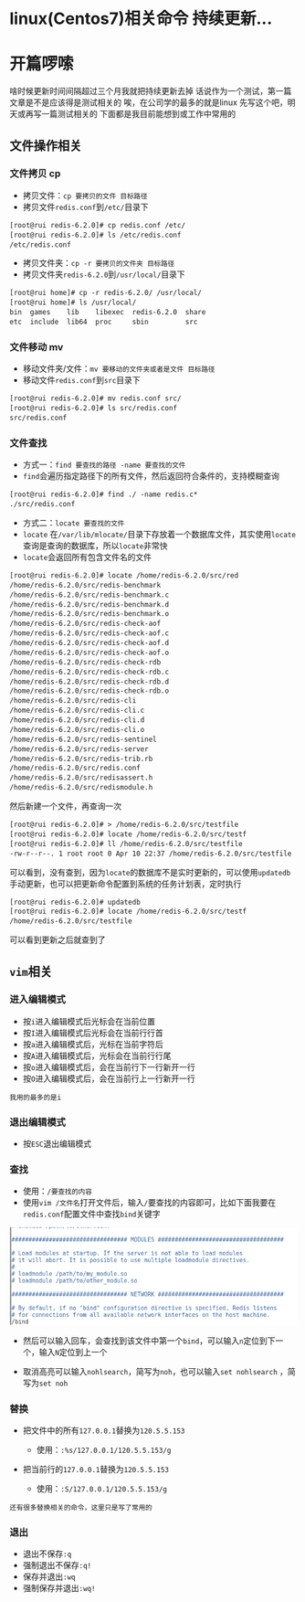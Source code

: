 # linux(Centos7)相关命令 持续更新...


# 开篇啰嗦

啥时候更新时间间隔超过三个月我就把持续更新去掉
话说作为一个测试，第一篇文章是不是应该得是测试相关的
唉，在公司学的最多的就是linux
先写这个吧，明天或再写一篇测试相关的
下面都是我目前能想到或工作中常用的

## 文件操作相关

### 文件拷贝 cp

- 拷贝文件：```cp 要拷贝的文件 目标路径```
- 拷贝文件`redis.conf`到`/etc/`目录下

```tex
[root@rui redis-6.2.0]# cp redis.conf /etc/
[root@rui redis-6.2.0]# ls /etc/redis.conf 
/etc/redis.conf
```

- 拷贝文件夹：`cp -r 要拷贝的文件夹 目标路径`
- 拷贝文件夹`redis-6.2.0`到`/usr/local/`目录下

```tex
[root@rui home]# cp -r redis-6.2.0/ /usr/local/
[root@rui home]# ls /usr/local/
bin  games    lib    libexec  redis-6.2.0  share
etc  include  lib64  proc     sbin         src
```

### 文件移动 mv

- 移动文件夹/文件：`mv 要移动的文件夹或者是文件 目标路径`
- 移动文件`redis.conf`到`src`目录下

```tex
[root@rui redis-6.2.0]# mv redis.conf src/
[root@rui redis-6.2.0]# ls src/redis.conf 
src/redis.conf
```

### 文件查找

- 方式一：`find 要查找的路径 -name 要查找的文件`
- `find`会遍历指定路径下的所有文件，然后返回符合条件的，支持模糊查询

```tex
[root@rui redis-6.2.0]# find ./ -name redis.c*
./src/redis.conf
```

- 方式二：`locate 要查找的文件`
- `locate` 在`/var/lib/mlocate/`目录下存放着一个数据库文件，其实使用`locate`查询是查询的数据库，所以`locate`非常快
- `locate`会返回所有包含文件名的文件

```tex
[root@rui redis-6.2.0]# locate /home/redis-6.2.0/src/red
/home/redis-6.2.0/src/redis-benchmark
/home/redis-6.2.0/src/redis-benchmark.c
/home/redis-6.2.0/src/redis-benchmark.d
/home/redis-6.2.0/src/redis-benchmark.o
/home/redis-6.2.0/src/redis-check-aof
/home/redis-6.2.0/src/redis-check-aof.c
/home/redis-6.2.0/src/redis-check-aof.d
/home/redis-6.2.0/src/redis-check-aof.o
/home/redis-6.2.0/src/redis-check-rdb
/home/redis-6.2.0/src/redis-check-rdb.c
/home/redis-6.2.0/src/redis-check-rdb.d
/home/redis-6.2.0/src/redis-check-rdb.o
/home/redis-6.2.0/src/redis-cli
/home/redis-6.2.0/src/redis-cli.c
/home/redis-6.2.0/src/redis-cli.d
/home/redis-6.2.0/src/redis-cli.o
/home/redis-6.2.0/src/redis-sentinel
/home/redis-6.2.0/src/redis-server
/home/redis-6.2.0/src/redis-trib.rb
/home/redis-6.2.0/src/redis.conf
/home/redis-6.2.0/src/redisassert.h
/home/redis-6.2.0/src/redismodule.h
```

然后新建一个文件，再查询一次

```tex
[root@rui redis-6.2.0]# > /home/redis-6.2.0/src/testfile
[root@rui redis-6.2.0]# locate /home/redis-6.2.0/src/testf
[root@rui redis-6.2.0]# ll /home/redis-6.2.0/src/testfile 
-rw-r--r--. 1 root root 0 Apr 10 22:37 /home/redis-6.2.0/src/testfile
```

可以看到，没有查到，因为`locate`的数据库不是实时更新的，可以使用`updatedb`手动更新，也可以把更新命令配置到系统的任务计划表，定时执行

```tex
[root@rui redis-6.2.0]# updatedb
[root@rui redis-6.2.0]# locate /home/redis-6.2.0/src/testf
/home/redis-6.2.0/src/testfile
```

可以看到更新之后就查到了

## `vim`相关

### 进入编辑模式

- 按`i`进入编辑模式后光标会在当前位置
- 按`I`进入编辑模式后光标会在当前行行首
- 按`a`进入编辑模式后，光标在当前字符后
- 按`A`进入编辑模式后，光标会在当前行行尾
- 按`o`进入编辑模式后，会在当前行下一行新开一行
- 按`O`进入编辑模式后，会在当前行上一行新开一行

`我用的最多的是i`

### 退出编辑模式

- 按`ESC`退出编辑模式

### 查找

- 使用：`/要查找的内容`
- 使用`vim /文件名`打开文件后，输入`/`要查找的内容即可，比如下面我要在`redis.conf`配置文件中查找`bind`关键字

![image-20210410145934938](/img/image-20210410145934938.png)

- 然后可以输入回车，会查找到该文件中第一个`bind`，可以输入`n`定位到下一个，输入`N`定位到上一个

- 取消高亮可以输入`nohlsearch`，简写为`noh`，也可以输入`set nohlsearch` ，简写为`set noh`

### 替换

- 把文件中的所有`127.0.0.1`替换为`120.5.5.153`
  - 使用：`:%s/127.0.0.1/120.5.5.153/g`

- 把当前行的`127.0.0.1`替换为`120.5.5.153`
  - 使用：`:S/127.0.0.1/120.5.5.153/g`

`还有很多替换相关的命令，这里只是写了常用的`

### 退出

- 退出不保存`:q`
- 强制退出不保存`:q!`
- 保存并退出`:wq`
- 强制保存并退出`:wq!`

